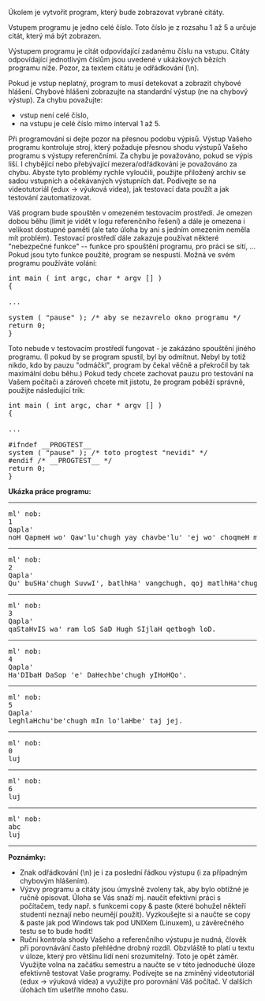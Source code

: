 Úkolem je vytvořit program, který bude zobrazovat vybrané citáty.

Vstupem programu je jedno celé číslo. Toto číslo je z rozsahu 1 až 5 a určuje citát, který má být zobrazen.

Výstupem programu je citát odpovídající zadanému číslu na vstupu. Citáty odpovídající jednotlivým číslům jsou uvedené v ukázkových bězích programu níže. Pozor, za textem citátu je odřádkování (\n).

Pokud je vstup neplatný, program to musí detekovat a zobrazit chybové hlášení. Chybové hlášení zobrazujte na standardní výstup (ne na chybový výstup). Za chybu považujte:

*   vstup není celé číslo,
*   na vstupu je celé číslo mimo interval 1 až 5.

Při programování si dejte pozor na přesnou podobu výpisů. Výstup Vašeho programu kontroluje stroj, který požaduje přesnou shodu výstupů Vašeho programu s výstupy referenčními. Za chybu je považováno, pokud se výpis liší. I chybějící nebo přebývající mezera/odřádkování je považováno za chybu. Abyste tyto problémy rychle vyloučili, použijte přiložený archiv se sadou vstupních a očekávaných výstupních dat. Podívejte se na videotutoriál (edux -> výuková videa), jak testovací data použít a jak testování zautomatizovat.

Váš program bude spouštěn v omezeném testovacím prostředí. Je omezen dobou běhu (limit je vidět v logu referenčního řešení) a dále je omezena i velikost dostupné paměti (ale tato úloha by ani s jedním omezením neměla mít problém). Testovací prostředí dále zakazuje používat některé "nebezpečné funkce" -- funkce pro spouštění programu, pro práci se sítí, ... Pokud jsou tyto funkce použité, program se nespustí. Možná ve svém programu používáte volání:

<pre>int main ( int argc, char * argv [] )
{

...

system ( "pause" ); /* aby se nezavrelo okno programu */
return 0;
}
</pre>

Toto nebude v testovacím prostředí fungovat - je zakázáno spouštění jiného programu. (I pokud by se program spustil, byl by odmítnut. Nebyl by totiž nikdo, kdo by pauzu "odmáčkl", program by čekal věčně a překročil by tak maximální dobu běhu.) Pokud tedy chcete zachovat pauzu pro testování na Vašem počítači a zároveň chcete mít jistotu, že program poběží správně, použijte následující trik:

<pre>int main ( int argc, char * argv [] )
{

...

#ifndef __PROGTEST__
system ( "pause" ); /* toto progtest "nevidi" */
#endif /* __PROGTEST__ */
return 0;
}
</pre>

**Ukázka práce programu:**

* * *

<pre>ml' nob:
1
Qapla'
noH QapmeH wo' Qaw'lu'chugh yay chavbe'lu' 'ej wo' choqmeH may' DoHlu'chugh lujbe'lu'.
</pre>

* * *

<pre>ml' nob:
2
Qapla'
Qu' buSHa'chugh SuvwI', batlhHa' vangchugh, qoj matlhHa'chugh, pagh ghaH SuvwI''e'.
</pre>

* * *

<pre>ml' nob:
3
Qapla'
qaStaHvIS wa' ram loS SaD Hugh SIjlaH qetbogh loD.
</pre>

* * *

<pre>ml' nob:
4
Qapla'
Ha'DIbaH DaSop 'e' DaHechbe'chugh yIHoHQo'.
</pre>

* * *

<pre>ml' nob:
5
Qapla'
leghlaHchu'be'chugh mIn lo'laHbe' taj jej.
</pre>

* * *

<pre>ml' nob:
0
luj
</pre>

* * *

<pre>ml' nob:
6
luj
</pre>

* * *

<pre>ml' nob:
abc
luj
</pre>

* * *

**Poznámky:**

*   Znak odřádkování (\n) je i za poslední řádkou výstupu (i za případným chybovým hlášením).
*   Výzvy programu a citáty jsou úmyslně zvoleny tak, aby bylo obtížné je ručně opisovat. Úloha se Vás snaží mj. naučit efektivní práci s počítačem, tedy např. s funkcemi copy & paste (které bohužel někteří studenti neznají nebo neumějí použít). Vyzkoušejte si a naučte se copy & paste jak pod Windows tak pod UNIXem (Linuxem), u závěrečného testu se to bude hodit!
*   Ruční kontrola shody Vašeho a referenčního výstupu je nudná, člověk při porovnávání často přehlédne drobný rozdíl. Obzvláště to platí u textu v úloze, který pro většinu lidí není srozumitelný. Toto je opět záměr. Využijte volna na začátku semestru a naučte se v této jednoduché úloze efektivně testovat Vaše programy. Podívejte se na zmíněný videotutoriál (edux -> výuková videa) a využijte pro porovnání Váš počítač. V dalších úlohách tím ušetříte mnoho času.